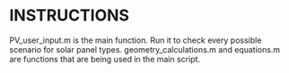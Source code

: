# INSTRUCTIONS
PV_user_input.m is the main function. Run it to check every possible scenario for solar panel types.
geometry_calculations.m and equations.m are functions that are being used in the main script.

